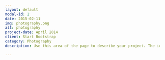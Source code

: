 ```yaml
---
layout: default
modal-id: 2
date: 2015-02-11
img: photography.png
alt: photography
project-date: April 2014
client: Start Bootstrap
category: Photography
description: Use this area of the page to describe your project. The icon above is part of a free icon set by <a href="https://sellfy.com/p/8Q9P/jV3VZ/">Flat Icons</a>. On their website, you can download their free set with 16 icons, or you can purchase the entire set with 146 icons for only $12!

---
```

